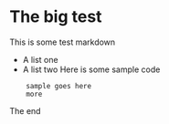 # The big test
This is some test markdown
- A list one
- A list two
Here is some sample code
```
    sample goes here
    more
```
The end
